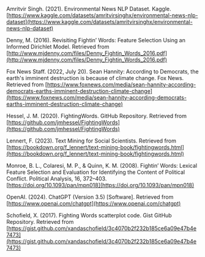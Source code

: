 Amritvir Singh. (2021). Environmental News NLP Dataset. Kaggle. [https://www.kaggle.com/datasets/amritvirsinghx/environmental-news-nlp-dataset](https://www.kaggle.com/datasets/amritvirsinghx/environmental-news-nlp-dataset)

Denny, M. (2016). Revisiting Fightin’ Words: Feature Selection Using an Informed Dirichlet Model. Retrieved from [http://www.mjdenny.com/files/Denny_Fightin_Words_2016.pdf](http://www.mjdenny.com/files/Denny_Fightin_Words_2016.pdf)

Fox News Staff. (2022, July 20). Sean Hannity: According to Democrats, the earth's imminent destruction is because of climate change. Fox News. Retrieved from [https://www.foxnews.com/media/sean-hannity-according-democrats-earths-imminent-destruction-climate-change](https://www.foxnews.com/media/sean-hannity-according-democrats-earths-imminent-destruction-climate-change)

Hessel, J. M. (2020). FightingWords. GitHub Repository. Retrieved from [https://github.com/jmhessel/FightingWords](https://github.com/jmhessel/FightingWords)

Lennert, F. (2023). Text Mining for Social Scientists. Retrieved from [https://bookdown.org/f_lennert/text-mining-book/fightingwords.html](https://bookdown.org/f_lennert/text-mining-book/fightingwords.html)

Monroe, B. L., Colaresi, M. P., & Quinn, K. M. (2008). Fightin’ Words: Lexical Feature Selection and Evaluation for Identifying the Content of Political Conflict. Political Analysis, 16, 372–403. [https://doi.org/10.1093/pan/mpn018](https://doi.org/10.1093/pan/mpn018)

OpenAI. (2024). ChatGPT (Version 3.5) [Software]. Retrieved from [https://www.openai.com/chatgpt](https://www.openai.com/chatgpt)

Schofield, X. (2017). Fighting Words scatterplot code. Gist GitHub Repository. Retrieved from [https://gist.github.com/xandaschofield/3c4070b2f232b185ce6a09e47b4e7473](https://gist.github.com/xandaschofield/3c4070b2f232b185ce6a09e47b4e7473)
